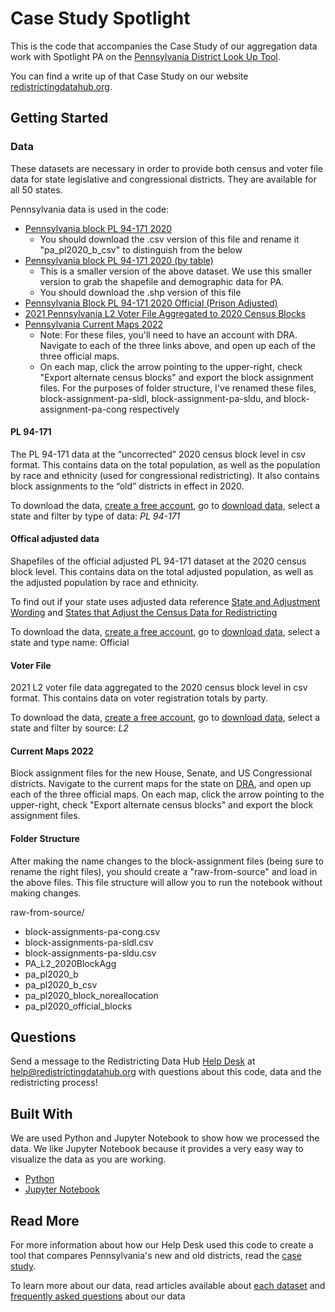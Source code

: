 # Case Study Spotlight 

This is the code that accompanies the Case Study of our aggregation data work with Spotlight PA on the [Pennsylvania District Look Up Tool](https://www.spotlightpa.org/news/2021/12/pennsylvania-redistricting-house-senate-districts-lookup-tool/). 

You can find a write up of that Case Study on our website [redistrictingdatahub.org](https://redistrictingdatahub.org/tools/support/helping-people-understand-their-districts-by-providing-data-to-analyze-redistricting-plans/).

## Getting Started

### Data
These datasets are necessary in order to provide both census and voter file data for state legislative and congressional districts. They are available for all 50 states.

Pennsylvania data is used in the code: 

* [Pennsylvania block PL 94-171 2020](https://redistrictingdatahub.org/dataset/pennsylvania-block-pl-94171-2020/)
  * You should download the .csv version of this file and rename it "pa_pl2020_b_csv" to distinguish from the below 
* [Pennsylvania block PL 94-171 2020 (by table)](https://redistrictingdatahub.org/dataset/pennsylvania-block-pl-94171-2020-by-table/)
  * This is a smaller version of the above dataset. We use this smaller version to grab the shapefile and demographic data for PA. 
  * You should download the .shp version of this file 
* [Pennsylvania Block PL 94-171 2020 Official (Prison Adjusted)](https://redistrictingdatahub.org/dataset/pennsylvania-block-pl-94-171-2020-official-prison-adjusted/)
* [2021 Pennsylvania L2 Voter File Aggregated to 2020 Census Blocks](https://redistrictingdatahub.org/dataset/2021-pennsylvania-l2-voter-file-aggregated-to-2020-census-blocks/)
* [Pennsylvania Current Maps 2022](https://davesredistricting.org/maps#state::PA)
  * Note: For these files, you'll need to have an account with DRA. Navigate to each of the three links above, and open up each of the three official maps.
  * On each map, click the arrow pointing to the upper-right, check "Export alternate census blocks" and export the block assignment files.
For the purposes of folder structure, I've renamed these files, block-assignment-pa-sldl, block-assignment-pa-sldu, and block-assignment-pa-cong respectively


#### PL 94-171
The PL 94-171 data at the “uncorrected” 2020 census block level in csv format. This contains data on the total population, as well as the population by race and ethnicity (used for congressional redistricting). It also contains block assignments to the “old” districts in effect in 2020.

To download the data, [create a free account](https://redistrictingdatahub.org/my-account/register/), go to [download data](https://redistrictingdatahub.org/data/download-data/#state-menu), select a state and filter by type of data: *PL 94-171*

#### Offical adjusted data
Shapefiles of the official adjusted PL 94-171 dataset at the 2020 census block level. This contains data on the total adjusted population, as well as the adjusted population by race and ethnicity. 

To find out if your state uses adjusted data reference [State and Adjustment Wording](https://redistrictingdatahub.org/data/about-our-data/pl-94171-dataset/states-and-modification-wording/) and [States that Adjust the Census Data for Redistricting](https://redistrictingdatahub.org/data/ongoing-data-projects/states-that-adjust-the-census-data-for-redistricting/)

To download the data, [create a free account](https://redistrictingdatahub.org/my-account/register/), go to [download data](https://redistrictingdatahub.org/data/download-data/#state-menu), select a state and type name: Official

#### Voter File
2021 L2 voter file data aggregated to the 2020 census block level in csv format. This contains data on voter registration totals by party. 

To download the data, [create a free account](https://redistrictingdatahub.org/my-account/register/), go to [download data](https://redistrictingdatahub.org/data/download-data/#state-menu), select a state and filter by source: *L2*

#### Current Maps 2022
Block assignment files for the new House, Senate, and US Congressional districts. 
Navigate to the current maps for the state on [DRA](https://davesredistricting.org/maps#), and open up each of the three official maps. On each map, click the arrow pointing to the upper-right, check "Export alternate census blocks" and export the block assignment files.

#### Folder Structure
After making the name changes to the block-assignment files (being sure to rename the right files), you should create a "raw-from-source" and load in the above files. This file structure will allow you to run the notebook without making changes.

raw-from-source/
* block-assignments-pa-cong.csv
* block-assignments-pa-sldl.csv
* block-assignments-pa-sldu.csv
* PA_L2_2020BlockAgg
* pa_pl2020_b
* pa_pl2020_b_csv
* pa_pl2020_block_noreallocation
* pa_pl2020_official_blocks

## Questions

Send a message to the Redistricting Data Hub [Help Desk](https://redistrictingdatahub.org/tools/support/) at help@redistrictingdatahub.org with questions about this code, data and the redistricting process!

## Built With

We are used Python and Jupyter Notebook to show how we processed the data. We like Jupyter Notebook because it provides a very easy way to visualize the data as you are working. 

* [Python](https://www.python.org/)
* [Jupyter Notebook](https://jupyter.org/)

## Read More
For more information about how our Help Desk used this code to create a tool that compares Pennsylvania's new and old districts, read the [case study](https://redistrictingdatahub.org/tools/support/helping-people-understand-their-districts-by-providing-data-to-analyze-redistricting-plans/). 

To learn more about our data, read articles available about [each dataset](https://redistrictingdatahub.org/data/about-our-data/) and [frequently asked questions](https://redistrictingdatahub.org/tools/support/data-faq/) about our data  



